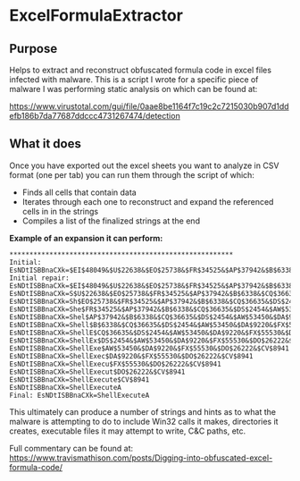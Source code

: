 # ExcelFormulaExtractor
## Purpose
Helps to extract and reconstruct obfuscated formula code in excel files infected with malware.  This is a script I wrote for a specific piece of malware I was performing static analysis on which can be found at:

https://www.virustotal.com/gui/file/0aae8be1164f7c19c2c7215030b907d1ddefb186b7da77687ddccc4731267474/detection

## What it does
Once you have exported out the excel sheets you want to analyze in CSV format (one per tab) you can run them through the script of which:
* Finds all cells that contain data
* Iterates through each one to reconstruct and expand the referenced cells in in the strings
* Compiles a list of the finalized strings at the end

**Example of an expansion it can perform:**
```
********************************************************
Initial: EsNDtISBBnaCXk=$EI$48049&$U$22638&$EO$25738&$FR$34525&$AP$37942&$B$6338&$CQ$36635&$DS$2454&$AW$53450&$DA$9220&$FX$55530&$DO$26222&$CV$8941
Initial repair: EsNDtISBBnaCXk=$EI$48049&$U$22638&$EO$25738&$FR$34525&$AP$37942&$B$6338&$CQ$36635&$DS$2454&$AW$53450&$DA$9220&$FX$55530&$DO$26222&$CV$8941
EsNDtISBBnaCXk=S$U$22638&$EO$25738&$FR$34525&$AP$37942&$B$6338&$CQ$36635&$DS$2454&$AW$53450&$DA$9220&$FX$55530&$DO$26222&$CV$8941
EsNDtISBBnaCXk=Sh$EO$25738&$FR$34525&$AP$37942&$B$6338&$CQ$36635&$DS$2454&$AW$53450&$DA$9220&$FX$55530&$DO$26222&$CV$8941
EsNDtISBBnaCXk=She$FR$34525&$AP$37942&$B$6338&$CQ$36635&$DS$2454&$AW$53450&$DA$9220&$FX$55530&$DO$26222&$CV$8941
EsNDtISBBnaCXk=Shel$AP$37942&$B$6338&$CQ$36635&$DS$2454&$AW$53450&$DA$9220&$FX$55530&$DO$26222&$CV$8941
EsNDtISBBnaCXk=Shell$B$6338&$CQ$36635&$DS$2454&$AW$53450&$DA$9220&$FX$55530&$DO$26222&$CV$8941
EsNDtISBBnaCXk=ShellE$CQ$36635&$DS$2454&$AW$53450&$DA$9220&$FX$55530&$DO$26222&$CV$8941
EsNDtISBBnaCXk=ShellEx$DS$2454&$AW$53450&$DA$9220&$FX$55530&$DO$26222&$CV$8941
EsNDtISBBnaCXk=ShellExe$AW$53450&$DA$9220&$FX$55530&$DO$26222&$CV$8941
EsNDtISBBnaCXk=ShellExec$DA$9220&$FX$55530&$DO$26222&$CV$8941
EsNDtISBBnaCXk=ShellExecu$FX$55530&$DO$26222&$CV$8941
EsNDtISBBnaCXk=ShellExecut$DO$26222&$CV$8941
EsNDtISBBnaCXk=ShellExecute$CV$8941
EsNDtISBBnaCXk=ShellExecuteA
Final: EsNDtISBBnaCXk=ShellExecuteA
```

This ultimately can produce a number of strings and hints as to what the malware is attempting to do to include Win32 calls it makes, directories it creates, executable files it may attempt to write, C&C paths, etc.

Full commentary can be found at:<br /> 
https://www.travismathison.com/posts/Digging-into-obfuscated-excel-formula-code/
